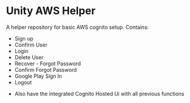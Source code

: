 # Unity AWS Helper

A helper repository for basic AWS cognito setup. Contains: 

* Sign up
* Confirm User
* Login
* Delete User
* Recover - Forgot Password
* Confirm Forgot Password
* Google Play Sign In
* Logout

- Also have the integrated Cognito Hosted Ui with all previous functions

